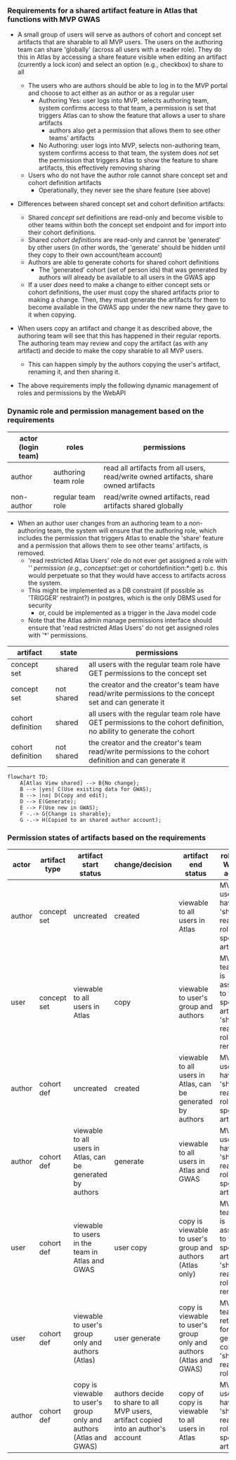 ### Requirements for a shared artifact feature in Atlas that functions with MVP GWAS

- A small group of users will serve as authors of cohort and concept set artifacts that are sharable to all MVP users. The users on the authoring team can share 'globally' (across all users with a reader role). They do this in Atlas by accessing a share feature visible when editing an artifact (currently a lock icon) and select an option (e.g., checkbox) to share to all
    - The users who are authors should be able to log in to the MVP portal and choose to act either as an author or as a regular user
        - Authoring Yes: user logs into MVP, selects authoring team, system confirms access to that team, a permission is set that triggers Atlas can to show the feature that allows a user to share artifacts
          - authors also get a permission that allows them to see other teams' artifacts 
        - No Authoring: user logs into MVP, selects non-authoring team, system confirms access to that team, the system does *not* set the permission that triggers Atlas to show the feature to share artifacts,  this effectively removing sharing             
    -  Users who do not have the author role cannot share concept set and cohort definition artifacts
        - Operationally, they never see the share feature (see above)

- Differences between shared concept set and cohort definition artifacts:
    - Shared *concept set* definitions are read-only and become visible to other teams within both the concept set endpoint and for import into their cohort definitions.
    - Shared *cohort definitions* are read-only and cannot be 'generated' by other users (in other words, the 'generate' should be hidden until they copy to their own account/team account)   
    - Authors are able to generate cohorts for shared cohort definitions
        - The 'generated' cohort (set of person ids) that was generated by authors will already be available to all users in the GWAS app
    - If a user *does* need to make a change to either concept sets or cohort definitions, the user must copy the shared artifacts prior to making a change. Then, they must generate the artifacts for them to become available in the GWAS app under the new name they gave to it when copying.

- When users copy an artifact and change it as described above, the authoring team will see that this has happened in their regular reports. The authoring team may review and copy the artifact (as with any artifact) and decide to make the copy sharable to all MVP users.
    - This can happen simply by the authors copying the user's artifact, renaming it, and then sharing it.

- The above requirements imply the following dynamic management of roles and permissions by the WebAPI

### Dynamic role and permission management based on the requirements

| actor (login team)  | roles | permissions | 
| ------------- | ------------- | ------------- | 
| author  | authoring team role  | read all artifacts from all users, read/write owned artifacts, share owned artifacts |
| non-author  | regular team role  | read/write owned artifacts, read artifacts shared globally |

- When an author user changes from an authoring team to a non-authoring team, the system will ensure that the authoring role, which includes the permission that triggers Atlas to enable the 'share' feature and a permission that allows them to see other teams' artifacts, is removed.
    - 'read restricted Atlas Users' role do not ever get assigned a role with '*' permission (e.g., conceptset:*:get or cohortdefinition:*:get) b.c. this would perpetuate so that they would have access to artifacts across the system.
    - This might be implemented as a DB constraint (if possible as 'TRIGGER' restraint?) in postgres, which is the only DBMS used for security
        - or, could be implemented as a trigger in the Java model code
    - Note that the Atlas admin manage permissions interface should ensure that 'read restricted Atlas Users' do not get assigned roles with '*' permissions. 


| artifact  | state | permissions | 
| ------------- | ------------- | ------------- | 
| concept set | shared | all users with the regular team role have GET permissions to the concept set |
| concept set | not shared | the creator and the creator's team have read/write permissions to the concept set and can generate it |
| cohort definition | shared | all users with the regular team role have GET permissions to the cohort definition, no ability to generate the cohort |
| cohort definition | not shared | the creator and the creator's team read/write permissions to the cohort definition and can generate it |




```mermaid
flowchart TD;
    A[Atlas View shared] --> B{No change};
    B --> |yes| C(Use existing data for GWAS);
    B --> |no| D(Copy and edit);
    D --> E(Generate);
    E --> F(Use new in GWAS);
    F -.-> G{Change is sharable};
    G -.-> H(Copied to an shared author account);
```

### Permission states of artifacts based on the requirements

| actor  | artifact type | artifact start status | change/decision | artifact end status | roles and WebAPI actions | 
| ------------- | ------------- | ------------- | ------------- | ------------- | ------------- |
| author  | concept set  | uncreated | created | viewable to all users in Atlas | MVP users have 'shared reader' role for specific artifact |
| user  | concept set   | viewable to all users in Atlas | copy | viewable to user's group and authors| MVP team role is assigned to the specific artifact, 'shared reader' role removed |
| author  | cohort def   | uncreated | created | viewable to all users in Atlas, can be generated by authors | MVP users have 'shared reader' role for specific artifact  |
| author  | cohort def   | viewable to all users in Atlas, can be generated by authors | generate | viewable to all users in Atlas and GWAS | MVP users have 'shared reader' role for specific artifact  |
| user  | cohort def   | viewable to users in the team in Atlas and GWAS | user copy | copy is viewable to user's group and authors  (Atlas only) | MVP team role is assigned to the specific artifact, 'shared reader' role removed  |
| user  | cohort def   | viewable to user's group only and authors (Atlas) | user generate | copy is viewable to user's group only and authors (Atlas and GWAS) | MVP team role retained for generated cohort, no 'shared reader' role |
| author  | cohort def | copy is viewable to user's group only and authors (Atlas and GWAS) | authors decide to share to all MVP users, artifact copied into an author's account  | copy of copy is viewable to all users in Atlas | MVP users have 'shared reader' role for specific artifact |
